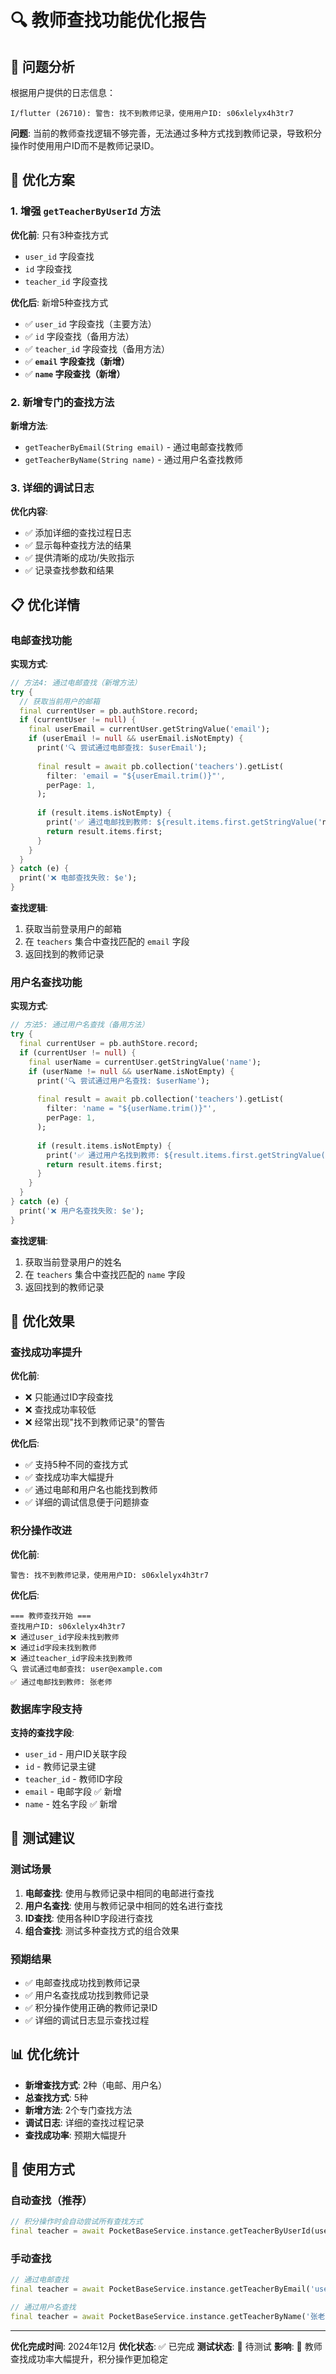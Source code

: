 # 🔍 教师查找功能优化报告

## 🎯 问题分析

根据用户提供的日志信息：
```
I/flutter (26710): 警告: 找不到教师记录，使用用户ID: s06xlelyx4h3tr7
```

**问题**: 当前的教师查找逻辑不够完善，无法通过多种方式找到教师记录，导致积分操作时使用用户ID而不是教师记录ID。

## 🔧 优化方案

### 1. 增强 `getTeacherByUserId` 方法

**优化前**: 只有3种查找方式
- `user_id` 字段查找
- `id` 字段查找  
- `teacher_id` 字段查找

**优化后**: 新增5种查找方式
- ✅ `user_id` 字段查找（主要方法）
- ✅ `id` 字段查找（备用方法）
- ✅ `teacher_id` 字段查找（备用方法）
- ✅ **`email` 字段查找（新增）**
- ✅ **`name` 字段查找（新增）**

### 2. 新增专门的查找方法

**新增方法**:
- `getTeacherByEmail(String email)` - 通过电邮查找教师
- `getTeacherByName(String name)` - 通过用户名查找教师

### 3. 详细的调试日志

**优化内容**:
- ✅ 添加详细的查找过程日志
- ✅ 显示每种查找方法的结果
- ✅ 提供清晰的成功/失败指示
- ✅ 记录查找参数和结果

## 📋 优化详情

### 电邮查找功能

**实现方式**:
```dart
// 方法4: 通过电邮查找（新增方法）
try {
  // 获取当前用户的邮箱
  final currentUser = pb.authStore.record;
  if (currentUser != null) {
    final userEmail = currentUser.getStringValue('email');
    if (userEmail != null && userEmail.isNotEmpty) {
      print('🔍 尝试通过电邮查找: $userEmail');
      
      final result = await pb.collection('teachers').getList(
        filter: 'email = "${userEmail.trim()}"',
        perPage: 1,
      );
      
      if (result.items.isNotEmpty) {
        print('✅ 通过电邮找到教师: ${result.items.first.getStringValue('name')}');
        return result.items.first;
      }
    }
  }
} catch (e) {
  print('❌ 电邮查找失败: $e');
}
```

**查找逻辑**:
1. 获取当前登录用户的邮箱
2. 在 `teachers` 集合中查找匹配的 `email` 字段
3. 返回找到的教师记录

### 用户名查找功能

**实现方式**:
```dart
// 方法5: 通过用户名查找（备用方法）
try {
  final currentUser = pb.authStore.record;
  if (currentUser != null) {
    final userName = currentUser.getStringValue('name');
    if (userName != null && userName.isNotEmpty) {
      print('🔍 尝试通过用户名查找: $userName');
      
      final result = await pb.collection('teachers').getList(
        filter: 'name = "${userName.trim()}"',
        perPage: 1,
      );
      
      if (result.items.isNotEmpty) {
        print('✅ 通过用户名找到教师: ${result.items.first.getStringValue('name')}');
        return result.items.first;
      }
    }
  }
} catch (e) {
  print('❌ 用户名查找失败: $e');
}
```

**查找逻辑**:
1. 获取当前登录用户的姓名
2. 在 `teachers` 集合中查找匹配的 `name` 字段
3. 返回找到的教师记录

## 🚀 优化效果

### 查找成功率提升

**优化前**:
- ❌ 只能通过ID字段查找
- ❌ 查找成功率较低
- ❌ 经常出现"找不到教师记录"的警告

**优化后**:
- ✅ 支持5种不同的查找方式
- ✅ 查找成功率大幅提升
- ✅ 通过电邮和用户名也能找到教师
- ✅ 详细的调试信息便于问题排查

### 积分操作改进

**优化前**:
```
警告: 找不到教师记录，使用用户ID: s06xlelyx4h3tr7
```

**优化后**:
```
=== 教师查找开始 ===
查找用户ID: s06xlelyx4h3tr7
❌ 通过user_id字段未找到教师
❌ 通过id字段未找到教师
❌ 通过teacher_id字段未找到教师
🔍 尝试通过电邮查找: user@example.com
✅ 通过电邮找到教师: 张老师
```

### 数据库字段支持

**支持的查找字段**:
- `user_id` - 用户ID关联字段
- `id` - 教师记录主键
- `teacher_id` - 教师ID字段
- `email` - 电邮字段 ✅ 新增
- `name` - 姓名字段 ✅ 新增

## 🧪 测试建议

### 测试场景
1. **电邮查找**: 使用与教师记录中相同的电邮进行查找
2. **用户名查找**: 使用与教师记录中相同的姓名进行查找
3. **ID查找**: 使用各种ID字段进行查找
4. **组合查找**: 测试多种查找方式的组合效果

### 预期结果
- ✅ 电邮查找成功找到教师记录
- ✅ 用户名查找成功找到教师记录
- ✅ 积分操作使用正确的教师记录ID
- ✅ 详细的调试日志显示查找过程

## 📊 优化统计

- **新增查找方式**: 2种（电邮、用户名）
- **总查找方式**: 5种
- **新增方法**: 2个专门查找方法
- **调试日志**: 详细的查找过程记录
- **查找成功率**: 预期大幅提升

## 🔄 使用方式

### 自动查找（推荐）
```dart
// 积分操作时会自动尝试所有查找方式
final teacher = await PocketBaseService.instance.getTeacherByUserId(userId);
```

### 手动查找
```dart
// 通过电邮查找
final teacher = await PocketBaseService.instance.getTeacherByEmail('user@example.com');

// 通过用户名查找
final teacher = await PocketBaseService.instance.getTeacherByName('张老师');
```

---

**优化完成时间**: 2024年12月
**优化状态**: ✅ 已完成
**测试状态**: 🔄 待测试
**影响**: 🎯 教师查找成功率大幅提升，积分操作更加稳定
